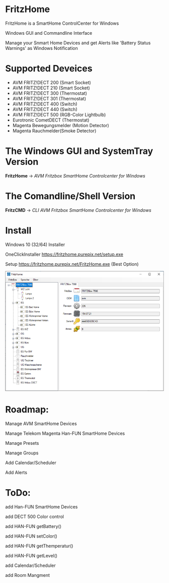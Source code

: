 # FritzHome 

 FritzHome is a SmartHome ControlCenter for Windows 
 
 Windows GUI and Commandline Interface
 
 Manage your Snmart Home Devices and get Alerts like 'Battery Status Warnings' as Windows Notification
 
# Supported Deveices
* AVM FRITZ!DECT 200 (Smart Socket)
* AVM FRITZ!DECT 210 (Smart Socket)
* AVM FRITZ!DECT 300 (Thermostat)
* AVM FRITZ!DECT 301 (Thermostat)
* AVM FRITZ!DECT 400 (Switch)
* AVM FRITZ!DECT 440 (Switch)
* AVM FRITZ!DECT 500 (RGB-Color Lightbulb)
* Eurotronic CometDECT (Thermostat)
* Magenta Bewegungsmelder (Motion Detector)
* Magenta Rauchmelder(Smoke Detector)

# The Windows GUI and SystemTray Version

**FritzHome** -> _AVM Fritzbox SmartHome Controlcenter for Windows_


# The Comandline/Shell Version

**FritzCMD** -> _CLI AVM Fritzbox SmartHome Controlcenter for Windows_ 

# Install

Windows 10 (32/64) Installer

OneClickInstaller https://fritzhome.purepix.net/setup.exe

Setup https://fritzhome.purepix.net/FritzHome.exe (Best Option)

![Overview](https://github.com/Maetti79/FritzHome/blob/main/Images/OverviewView.png?raw=true)

# Roadmap:

Manage AVM SmartHome Devices 

Manage Telekom Magenta Han-FUN SmartHome Devices 

Manage Presets

Manage Groups

Add Calendar/Scheduler

Add Alerts


# ToDo:

add Han-FUN SmartHome Devices

add DECT 500 Color control

add HAN-FUN getBattery()

add HAN-FUN setColor()

add HAN-FUN getThemperatur()

add HAN-FUN getLevel()

add Calendar/Scheduler

add Room Mangment
